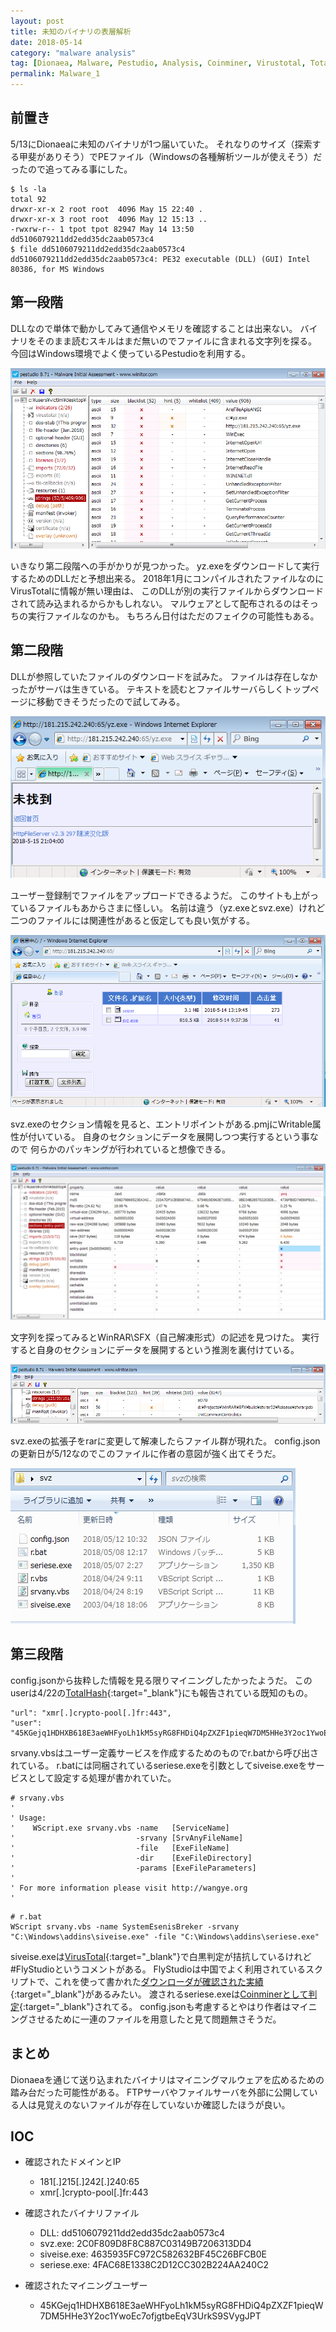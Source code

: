 ```yaml
---
layout: post
title: 未知のバイナリの表層解析
date: 2018-05-14
category: "malware analysis"
tag: [Dionaea, Malware, Pestudio, Analysis, Coinminer, Virustotal, Totalhash, Flystudio]
permalink: Malware_1
---
```


## 前置き

5/13にDionaeaに未知のバイナリが1つ届いていた。
それなりのサイズ（探索する甲斐がありそう）でPEファイル（Windowsの各種解析ツールが使えそう）だったので追ってみる事にした。

```
$ ls -la
total 92
drwxr-xr-x 2 root root  4096 May 15 22:40 .
drwxr-xr-x 3 root root  4096 May 12 15:13 ..
-rwxrw-r-- 1 tpot tpot 82947 May 14 13:50 dd5106079211dd2edd35dc2aab0573c4
$ file dd5106079211dd2edd35dc2aab0573c4
dd5106079211dd2edd35dc2aab0573c4: PE32 executable (DLL) (GUI) Intel 80386, for MS Windows
```

## 第一段階

DLLなので単体で動かしてみて通信やメモリを確認することは出来ない。
バイナリをそのまま読むスキルはまだ無いのでファイルに含まれる文字列を探る。
今回はWindows環境でよく使っているPestudioを利用する。

![malware1](/assets/images/post/malware_string.png)

いきなり第二段階への手がかりが見つかった。
yz.exeをダウンロードして実行するためのDLLだと予想出来る。
2018年1月にコンパイルされたファイルなのにVirusTotalに情報が無い理由は、
このDLLが別の実行ファイルからダウンロードされて読み込まれるからかもしれない。
マルウェアとして配布されるのはそっちの実行ファイルなのかも。
もちろん日付はただのフェイクの可能性もある。

## 第二段階

DLLが参照していたファイルのダウンロードを試みた。
ファイルは存在しなかったがサーバは生きている。
テキストを読むとファイルサーバらしくトップページに移動できそうだったので試してみる。

![malware2](/assets/images/post/yz.png)

ユーザー登録制でファイルをアップロードできるようだ。
このサイトも上がっているファイルもあからさまに怪しい。
名前は違う（yz.exeとsvz.exe）けれど二つのファイルには関連性があると仮定しても良い気がする。

![malware3](/assets/images/post/fileserver.png)

svz.exeのセクション情報を見ると、エントリポイントがある.pmjにWritable属性が付いている。
自身のセクションにデータを展開しつつ実行するという事なので
何らかのパッキングが行われていると想像できる。

![malware4](/assets/images/post/rarexe.png)

文字列を探ってみるとWinRAR\SFX（自己解凍形式）の記述を見つけた。
実行すると自身のセクションにデータを展開するという推測を裏付けている。

![malware5](/assets/images/post/rarstring.png)

svz.exeの拡張子をrarに変更して解凍したらファイル群が現れた。
config.jsonの更新日が5/12なのでこのファイルに作者の意図が強く出てそうだ。

![malware6](/assets/images/post/filelist.png)

## 第三段階

config.jsonから抜粋した情報を見る限りマイニングしたかったようだ。
このuserは4/22の[TotalHash][1]{:target="_blank"}にも報告されている既知のもの。
```
"url": "xmr[.]crypto-pool[.]fr:443",
"user": "45KGejq1HDHXB618E3aeWHFyoLh1kM5syRG8FHDiQ4pZXZF1pieqW7DM5HHe3Y2oc1YwoEc7ofjgtbeEqV3UrkS9SVygJPT",
```

srvany.vbsはユーザー定義サービスを作成するためのものでr.batから呼び出されている。
r.batには同梱されているseriese.exeを引数としてsiveise.exeをサービスとして設定する処理が書かれていた。

```
# srvany.vbs
'
' Usage:
'    WScript.exe srvany.vbs -name   [ServiceName]
'                           -srvany [SrvAnyFileName]
'                           -file   [ExeFileName]
'                           -dir    [ExeFileDirectory]
'                           -params [ExeFileParameters]
'
' For more information please visit http://wangye.org
'
```

```
# r.bat
WScript srvany.vbs -name SystemEsenisBreker -srvany "C:\Windows\addins\siveise.exe" -file "C:\Windows\addins\seriese.exe"
```

siveise.exeは[VirusTotal][2]{:target="_blank"}で白黒判定が拮抗しているけれど#FlyStudioというコメントがある。
FlyStudioは中国でよく利用されているスクリプトで、これを使って書かれた[ダウンローダが確認された実績][4]{:target="_blank"}があるみたい。
渡されるseriese.exeは[Coinminerとして判定][3]{:target="_blank"}されてる。
config.jsonも考慮するとやはり作者はマイニングさせるために一連のファイルを用意したと見て問題無さそうだ。

## まとめ

Dionaeaを通じて送り込まれたバイナリはマイニングマルウェアを広めるための踏み台だった可能性がある。
FTPサーバやファイルサーバを外部に公開している人は見覚えのないファイルが存在していないか確認したほうが良い。

## IOC

- 確認されたドメインとIP
  - 181[.]215[.]242[.]240:65
  - xmr[.]crypto-pool[.]fr:443

- 確認されたバイナリファイル
  - DLL: dd5106079211dd2edd35dc2aab0573c4
  - svz.exe: 2C0F809D8F8C887C03149B7206313DD4
  - siveise.exe: 4635935FC972C582632BF45C26BFCB0E
  - seriese.exe: 4FAC68E1338C2D12CC302B224AA240C2

- 確認されたマイニングユーザー
  - 45KGejq1HDHXB618E3aeWHFyoLh1kM5syRG8FHDiQ4pZXZF1pieqW7DM5HHe3Y2oc1YwoEc7ofjgtbeEqV3UrkS9SVygJPT

[1]:https://totalhash.cymru.com/analysis/?42d2fc55ce8663791450c44d01a692d79646cc66
[2]:https://www.virustotal.com/#/file/abd4afd71b3c2bd3f741bbe3cec52c4fa63ac78d353101d2e7dc4de2725d1ca1/detection
[3]:https://www.virustotal.com/#/file/41ed6e274adf8e298e882a2eab5290968f82fbd7c549f4e91219e271fbc26d4e/detection
[4]:http://www.kaspersky.co.jp/about/news/virus/2009/207578745
